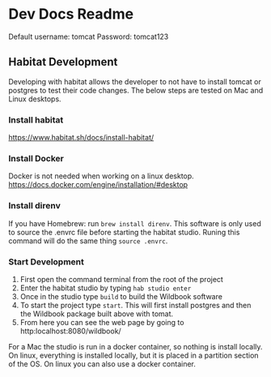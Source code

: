# Dev Docs Readme

Default 
username: tomcat
Password: tomcat123

## Habitat Development
Developing with habitat allows the developer to not have to install tomcat or postgres to test their code changes. 
The below steps are tested on Mac and Linux desktops. 

### Install habitat
https://www.habitat.sh/docs/install-habitat/

### Install Docker
Docker is not needed when working on a linux desktop. 
https://docs.docker.com/engine/installation/#desktop

### Install direnv
If you have Homebrew: run `brew install direnv`. This software is only used to source the .envrc file before starting
the habitat studio. Runing this command will do the same thing `source .envrc`.

### Start Development
1. First open the command terminal from the root of the project
1. Enter the habitat studio by typing `hab studio enter`
1. Once in the studio type `build` to build the Wildbook software
1. To start the project type `start`. This will first install postgres and then the Wildbook package built above with tomat. 
1. From here you can see the web page by going to http:localhost:8080/wildbook/ 

For a Mac the studio is run in a docker container, so nothing is install locally. On linux, 
everything is installed locally, but it is placed in a partition section of the OS. 
On linux you can also use a docker container.
